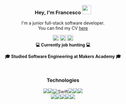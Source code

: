 <div align="center">
  
### Hey, I'm Francesco <img src="https://media.giphy.com/media/xThuVYH5hW2Bo0khgY/giphy.gif" width="30">
I'm a junior full-stack software developer.
<br>
You can find my CV [here](https://github.com/francescoFH/CV)

[<img src='https://cdn.jsdelivr.net/npm/simple-icons@3.0.1/icons/github.svg' alt='github' height='20'>](https://github.com/francescoFH)  [<img src='https://cdn.jsdelivr.net/npm/simple-icons@3.0.1/icons/linkedin.svg' alt='linkedin' height='20'>](https://www.linkedin.com/in/francesco-facca-7338b0156/)  [<img src='https://cdn.jsdelivr.net/npm/simple-icons@3.0.1/icons/codewars.svg' alt='codewars' height='20'>](https://www.codewars.com/users/francescoFH) 
<br>
**💻 Currently job hunting 💻**

**🎓 Studied Software Engineering at Makers Academy 🎓**

<br>

### Technologies

<img src="https://img.shields.io/badge/ruby-%23CC342D.svg?&style=for-the-badge&logo=ruby&logoColor=white"/><img src="https://img.shields.io/badge/javascript%20-%23323330.svg?&style=for-the-badge&logo=javascript&logoColor=%23F7DF1E"/><img alt="Swift" src="https://img.shields.io/badge/swift-%23FA7343.svg?&style=for-the-badge&logo=swift&logoColor=white"/><img src="https://img.shields.io/badge/rails%20-%23CC0000.svg?&style=for-the-badge&logo=ruby-on-rails&logoColor=white"/><img src="https://img.shields.io/badge/html5%20-%23E34F26.svg?&style=for-the-badge&logo=html5&logoColor=white"/><img src="https://img.shields.io/badge/css3%20-%231572B6.svg?&style=for-the-badge&logo=css3&logoColor=white"/><br>
<img src ="https://img.shields.io/badge/postgres-%23316192.svg?&style=for-the-badge&logo=postgresql&logoColor=white"/><img src ="https://img.shields.io/badge/jasmine%20-%238A4182.svg?&style=for-the-badge&logo=jasmine&logoColor=white"/><img src ="https://img.shields.io/badge/rspec%20-%2343dcf4.svg?&style=for-the-badge&logo=ruby&logoColor=white"/><img src="https://img.shields.io/badge/github%20-%23121011.svg?&style=for-the-badge&logo=github&logoColor=white"/><img src="https://img.shields.io/badge/git%20-%23F05033.svg?&style=for-the-badge&logo=git&logoColor=white"/>

</div>

